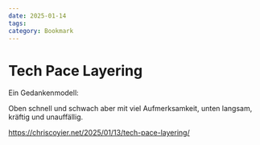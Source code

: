 ```yaml
---
date: 2025-01-14
tags: 
category: Bookmark
---
```


# Tech Pace Layering

Ein Gedankenmodell:

Oben schnell und schwach aber mit viel Aufmerksamkeit,
unten langsam, kräftig und unauffällig.

https://chriscoyier.net/2025/01/13/tech-pace-layering/